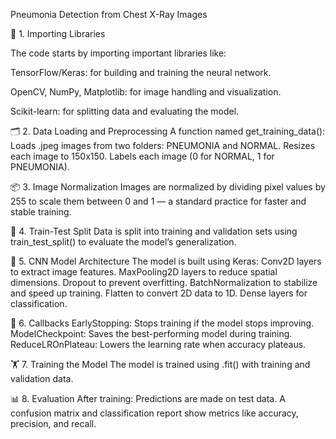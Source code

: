 Pneumonia Detection from Chest X-Ray Images


🧩 1. Importing Libraries

The code starts by importing important libraries like:

TensorFlow/Keras: for building and training the neural network.

OpenCV, NumPy, Matplotlib: for image handling and visualization.

Scikit-learn: for splitting data and evaluating the model.


🗂️ 2. Data Loading and Preprocessing
A function named get_training_data():
Loads .jpeg images from two folders: PNEUMONIA and NORMAL.
Resizes each image to 150x150.
Labels each image (0 for NORMAL, 1 for PNEUMONIA).


📦 3. Image Normalization
Images are normalized by dividing pixel values by 255 to scale them between 0 and 1 — a standard practice for faster and stable training.


🧪 4. Train-Test Split
Data is split into training and validation sets using train_test_split() to evaluate the model’s generalization.


🧠 5. CNN Model Architecture
The model is built using Keras:
Conv2D layers to extract image features.
MaxPooling2D layers to reduce spatial dimensions.
Dropout to prevent overfitting.
BatchNormalization to stabilize and speed up training.
Flatten to convert 2D data to 1D.
Dense layers for classification.


🛑 6. Callbacks
EarlyStopping: Stops training if the model stops improving.
ModelCheckpoint: Saves the best-performing model during training.
ReduceLROnPlateau: Lowers the learning rate when accuracy plateaus.


🏋️ 7. Training the Model
The model is trained using .fit() with training and validation data.


📊 8. Evaluation
After training:
Predictions are made on test data.
A confusion matrix and classification report show metrics like accuracy, precision, and recall.
